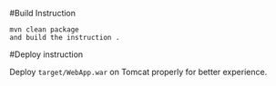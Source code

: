 

#Build Instruction


```
mvn clean package
and build the instruction .
```

#Deploy instruction

 Deploy ```target/WebApp.war``` on Tomcat properly for better experience.

